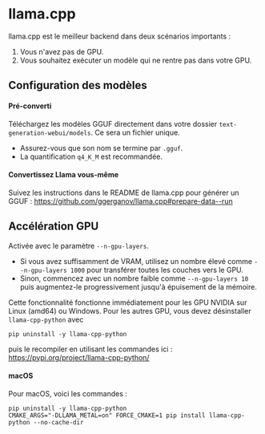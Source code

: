 # llama.cpp

llama.cpp est le meilleur backend dans deux scénarios importants :

1) Vous n'avez pas de GPU.
2) Vous souhaitez exécuter un modèle qui ne rentre pas dans votre GPU.

## Configuration des modèles

#### Pré-converti

Téléchargez les modèles GGUF directement dans votre dossier `text-generation-webui/models`. Ce sera un fichier unique.

* Assurez-vous que son nom se termine par `.gguf`.
* La quantification `q4_K_M` est recommandée.

#### Convertissez Llama vous-même

Suivez les instructions dans le README de llama.cpp pour générer un GGUF : https://github.com/ggerganov/llama.cpp#prepare-data--run

## Accélération GPU

Activée avec le paramètre `--n-gpu-layers`.

* Si vous avez suffisamment de VRAM, utilisez un nombre élevé comme `--n-gpu-layers 1000` pour transférer toutes les couches vers le GPU.
* Sinon, commencez avec un nombre faible comme `--n-gpu-layers 10` puis augmentez-le progressivement jusqu'à épuisement de la mémoire.

Cette fonctionnalité fonctionne immédiatement pour les GPU NVIDIA sur Linux (amd64) ou Windows. Pour les autres GPU, vous devez désinstaller `llama-cpp-python` avec

```
pip uninstall -y llama-cpp-python
```

puis le recompiler en utilisant les commandes ici : https://pypi.org/project/llama-cpp-python/

#### macOS

Pour macOS, voici les commandes :

```
pip uninstall -y llama-cpp-python
CMAKE_ARGS="-DLLAMA_METAL=on" FORCE_CMAKE=1 pip install llama-cpp-python --no-cache-dir
```
